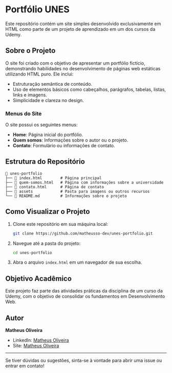 # Portfólio UNES

Este repositório contém um site simples desenvolvido exclusivamente em HTML como parte de um projeto de aprendizado em um dos cursos da Udemy.

## Sobre o Projeto

O site foi criado com o objetivo de apresentar um portfólio fictício, demonstrando habilidades no desenvolvimento de páginas web estáticas utilizando HTML puro. Ele inclui:

- Estruturação semântica de conteúdo.
- Uso de elementos básicos como cabeçalhos, parágrafos, tabelas, listas, links e imagens.
- Simplicidade e clareza no design.

### Menus do Site

O site possui os seguintes menus:

- **Home**: Página inicial do portfólio.
- **Quem somos**: Informações sobre o autor ou o projeto.
- **Contato**: Formulário ou informações de contato.

## Estrutura do Repositório

```
📁 unes-portfolio
├── 📄 index.html        # Página principal
├── 📄 quem-somos.html   # Página com informações sobre a universidade
├── 📄 contato.html      # Página de contato
├── 📂 assets            # Pasta para imagens ou outros recursos
└── 📄 README.md         # Informações sobre o projeto
```

## Como Visualizar o Projeto

1. Clone este repositório em sua máquina local:
   ```bash
   git clone https://github.com/matheusso-dev/unes-portfolio.git
   ```
2. Navegue até a pasta do projeto:
   ```bash
   cd unes-portfolio
   ```
3. Abra o arquivo `index.html` em um navegador de sua escolha.

## Objetivo Acadêmico

Este projeto faz parte das atividades práticas da disciplina de um curso da Udemy, com o objetivo de consolidar os fundamentos em Desenvolvimento Web.

## Autor

**Matheus Oliveira**

- LinkedIn: [Matheus Oliveira](https://www.linkedin.com/in/matheusso/)
- Site: [Matheus Oliveira](https://www.mathteusso.com.br)

---

Se tiver dúvidas ou sugestões, sinta-se à vontade para abrir uma issue ou entrar em contato!